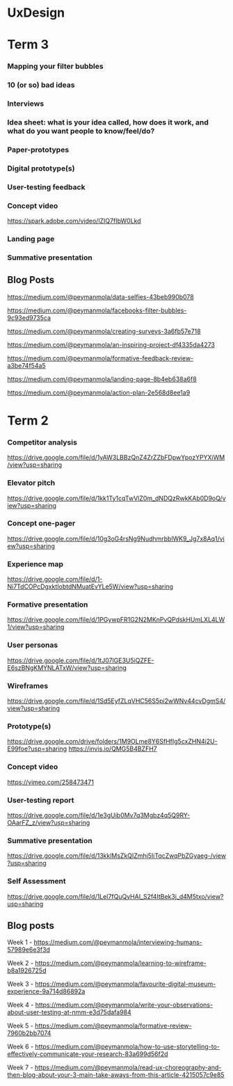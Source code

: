# UxDesign

# Term 3
### Mapping your filter bubbles
### 10 (or so) bad ideas
### Interviews
### Idea sheet: what is your idea called, how does it work, and what do you want people to know/feel/do?
### Paper-prototypes
### Digital prototype(s)
### User-testing feedback
### Concept video
https://spark.adobe.com/video/lZIQ7fIbW0Lkd
### Landing page
### Summative presentation
## Blog Posts

https://medium.com/@peymanmola/data-selfies-43beb990b078



https://medium.com/@peymanmola/facebooks-filter-bubbles-9c93ed9735ca



https://medium.com/@peymanmola/creating-surveys-3a6fb57e718


https://medium.com/@peymanmola/an-inspiring-project-df4335da4273


https://medium.com/@peymanmola/formative-feedback-review-a3be74f54a5


https://medium.com/@peymanmola/landing-page-8b4eb638a6f8


https://medium.com/@peymanmola/action-plan-2e568d8ee1a9

# Term 2

### Competitor analysis
https://drive.google.com/file/d/1yAW3LBBzQnZ4ZrZZbFDpwYpozYPYXiWM/view?usp=sharing
### Elevator pitch
https://drive.google.com/file/d/1kk1Ty1cqTwVlZ0m_dNDQzRwkKAb0D9oQ/view?usp=sharing
### Concept one-pager
https://drive.google.com/file/d/10g3oG4rsNg9NudhmrbblWK9_Jg7x8Aq1/view?usp=sharing
### Experience map
https://drive.google.com/file/d/1-Ni7TdCOPcDgxktIobtdNMuatEvYLe5W/view?usp=sharing
### Formative presentation
https://drive.google.com/file/d/1PGywpFR1G2N2MKnPvQPdskHUmLXL4LW1/view?usp=sharing
### User personas
https://drive.google.com/file/d/1tJ07lGE3U5iQZFE-E6szBNgKMYNLATxW/view?usp=sharing
### Wireframes
https://drive.google.com/file/d/1Sd5EyfZLqVHC56S5pi2wWNv44cvDgmS4/view?usp=sharing
### Prototype(s)
https://drive.google.com/drive/folders/1M9OLme8Y6SfHfIg5cxZHN4i2U-E99foe?usp=sharing
https://invis.io/QMG5B4BZFH7
### Concept video
https://vimeo.com/258473471
### User-testing report
https://drive.google.com/file/d/1e3gUib0Mv7q3Mgbz4q5Q9RY-OAarFZ_z/view?usp=sharing
### Summative presentation
https://drive.google.com/file/d/13kklMsZkQIZmhj5IiTqcZwqPbZGyaeg-/view?usp=sharing
### Self Assessment
https://drive.google.com/file/d/1Lel7fQuQyHAI_S2f4ItBek3j_d4M5txo/view?usp=sharing
## Blog posts
Week 1 - 
https://medium.com/@peymanmola/interviewing-humans-57989e6e3f3d

Week 2 - 
https://medium.com/@peymanmola/learning-to-wireframe-b8a1926725d


Week 3 - 
https://medium.com/@peymanmola/favourite-digital-museum-experience-9a714d86892a


Week 4 - 
https://medium.com/@peymanmola/write-your-observations-about-user-testing-at-nmm-e3d75dafa984


Week 5 - 
https://medium.com/@peymanmola/formative-review-7960b2bb7074

Week 6 - 
https://medium.com/@peymanmola/how-to-use-storytelling-to-effectively-communicate-your-research-83a699d56f2d

Week 7 - 
https://medium.com/@peymanmola/read-ux-choreography-and-then-blog-about-your-3-main-take-aways-from-this-article-4215057c9e85
